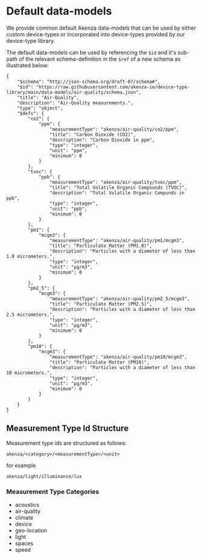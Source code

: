 # Default data-models

We provide common default Akenza data-models that can be used by either custom device-types or incorporated into device-types provided by our device-type library.

The default data-models can be used by referencing the `$id` and it's sub-path of the relevant schema-definition in the `$ref` of a new schema as illustrated below:

```
{
    "$schema": "http://json-schema.org/draft-07/schema#",
    "$id": "https://raw.githubusercontent.com/akenza-io/device-type-library/main/data-models/air-quality/schema.json",
    "title": "Air-Quality",
    "description": "Air-Quality measurements.",
    "type": "object",
    "$defs": {
        "co2": {
            "ppm": {
                "measurementType": "akenza/air-quality/co2/ppm",
                "title": "Carbon Dioxide (CO2)",
                "description": "Carbon Dioxide in ppm",
                "type": "integer",
                "unit": "ppm",
                "minimum": 0
            }
        },
        "tvoc": {
            "ppb": {
                "measurementType": "akenza/air-quality/tvoc/ppm",
                "title": "Total Volatile Organic Compounds (TVOC)",
                "description": "Total Volatile Organic Compunds in ppb",
                "type": "integer",
                "unit": "ppb",
                "minimum": 0
            }
        },
        "pm1": {
            "mcgm3": {
                "measurementType": "akenza/air-quality/pm1/mcgm3",
                "title": "Particulate Matter (PM1.0)",
                "description": "Particles with a diameter of less than 1.0 micrometers.",
                "type": "integer",
                "unit": "μg/m3",
                "minimum": 0
            }
        },
        "pm2_5": {
            "mcgm3": {
                "measurementType": "akenza/air-quality/pm2_5/mcgm3",
                "title": "Particulate Matter (PM2.5)",
                "description": "Particles with a diameter of less than 2.5 micrometers.",
                "type": "integer",
                "unit": "μg/m3",
                "minimum": 0
            }
        },
        "pm10": {
            "mcgm3": {
                "measurementType": "akenza/air-quality/pm10/mcgm3",
                "title": "Particulate Matter (PM10)",
                "description": "Particles with a diameter of less than 10 micrometers.",
                "type": "integer",
                "unit": "μg/m3",
                "minimum": 0
            }
        }
    }
}
```

## Measurement Type Id Structure

Measurement type ids are structured as follows:

```
akenza/<category>/<measurementType>/<unit>
```

for example

```
akenza/light/illuminance/lux
```

### Measurement Type Categories

- acoustics
- air-quality
- climate
- device
- geo-location
- light
- spaces
- speed
